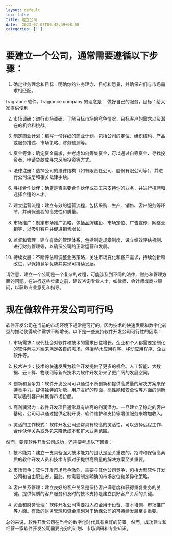 ```yaml
---
layout: default
toc: false
title: 建立公司
date:  2023-07-07T09:42:49+08:00
categories: ['']
---
```



# 要建立一个公司，通常需要遵循以下步骤：

1. 确定业务理念和目标：明确你的业务理念、目标和愿景，并确保它们与市场需求相匹配。

fragrance 软件，fragrance company 的理念是： 做好自己的服务，目标：给大家提供便利

2. 市场调研：进行市场调研，了解目标市场的竞争情况、目标客户的需求以及潜在的机会和挑战。

3. 制定商业计划：编写一份详细的商业计划，包括公司的定位、组织结构、产品或服务描述、市场策略、财务预测等。

4. 资金筹集：确定资金需求，并考虑如何筹集资金，可以通过自筹资金、寻找投资者、申请贷款或寻求风险投资等方式。

5. 法律注册：选择公司的法律结构（如有限责任公司、股份有限公司等），并进行公司注册和相关法律手续。

6. 寻找合作伙伴：确定是否需要合作伙伴或员工来支持你的业务，并进行招聘和选择合适的人才。

7. 建立运营流程：建立有效的运营流程，包括采购、生产、销售、客户服务等环节，并确保流程的高效性和质量。

8. 市场推广：制定市场推广策略，包括品牌建设、市场定位、广告宣传、网络营销等，以吸引客户并促进销售增长。

9. 监督和管理：建立有效的管理体系，包括制定规章制度、设立绩效评估机制、进行财务管理等，以确保公司的正常运营和发展。

10. 持续发展：不断评估和调整业务策略，关注市场变化和客户需求，持续创新和改进，以保持竞争优势并实现可持续发展。

请注意，建立一个公司是一个复杂的过程，可能涉及到不同的法律、财务和管理方面的问题。在进行这些步骤之前，建议咨询专业人士，如律师、会计师或商业顾问，以获取专业意见和指导。

# 现在做软件开发公司可行吗

软件开发公司在当前的市场环境下通常是可行的，因为技术的快速发展和数字化转型的推动使得软件需求不断增长。以下是一些支持软件开发公司可行性的因素：

1. 市场需求：现代社会对软件和技术的需求日益增长。企业和个人都需要定制化的软件解决方案来满足各自的需求，包括Web应用程序、移动应用程序、企业软件等。

2. 技术进步：技术的快速发展为软件开发提供了更多的机会。人工智能、大数据、云计算、物联网等新兴技术为软件开发带来了更广阔的发展空间。

3. 创新和竞争力：软件开发公司可以通过不断创新和提供高质量的解决方案来保持竞争力。提供独特的功能、用户友好的界面、高性能和安全性等方面的创新可以吸引客户并赢得市场份额。

4. 高利润潜力：软件开发项目通常具有较高的利润潜力。一旦建立了稳定的客户基础，公司可以通过提供定制开发、软件维护和支持等增值服务来增加收入。

5. 灵活的工作模式：软件开发公司通常具有较高的灵活性，可以选择远程工作、合作伙伴关系或外包来降低成本和扩大业务范围。

然而，要使软件开发公司成功，还需要考虑以下因素：

1. 技术能力：建立一支具备强大技术能力的团队是至关重要的。招聘和保留高素质的软件开发人员和技术专家对于提供高质量的解决方案至关重要。

2. 市场竞争：软件开发市场竞争激烈，需要与其他公司竞争，包括大型软件开发公司和自由职业者。因此，你需要制定明确的市场定位和差异化策略。

3. 客户关系管理：建立良好的客户关系是保持客户满意度和获得重复业务的关键。提供优质的客户服务和及时的技术支持是建立良好客户关系的关键。

4. 资金和财务管理：软件开发公司需要投入资金用于设备、技术培训、市场推广等方面。有效的财务管理和资金规划对于确保公司的可持续发展至关重要。

总的来说，软件开发公司在当今的数字化时代具有良好的前景。然而，成功建立和经营一家软件开发公司需要充分的计划、市场调研和专业知识。

